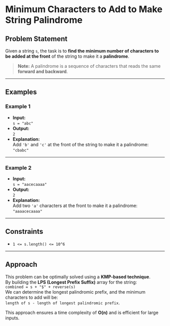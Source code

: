 # Minimum Characters to Add to Make String Palindrome

## Problem Statement

Given a string `s`, the task is to **find the minimum number of characters to be added at the front** of the string to make it a **palindrome**.

> **Note:** A palindrome is a sequence of characters that reads the same **forward and backward**.

---

## Examples

### Example 1
- **Input:**  
  `s = "abc"`
- **Output:**  
  `2`
- **Explanation:**  
  Add `'b'` and `'c'` at the front of the string to make it a palindrome: `"cbabc"`

---

### Example 2
- **Input:**  
  `s = "aacecaaaa"`
- **Output:**  
  `2`
- **Explanation:**  
  Add two `'a'` characters at the front to make it a palindrome: `"aaaacecaaaa"`

---

## Constraints

- `1 <= s.length() <= 10^6`

---

## Approach

This problem can be optimally solved using a **KMP-based technique**.  
By building the **LPS (Longest Prefix Suffix)** array for the string:  
`combined = s + "$" + reverse(s)`  
We can determine the longest palindromic prefix, and the minimum characters to add will be:  
`length of s - length of longest palindromic prefix`.

This approach ensures a time complexity of **O(n)** and is efficient for large inputs.